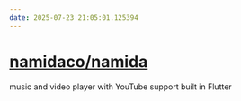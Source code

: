 ```yaml
---
date: 2025-07-23 21:05:01.125394
---
```


# [namidaco/namida](https://github.com/namidaco/namida)

music and video player with YouTube support built in Flutter